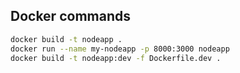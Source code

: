## Docker commands

```bash
docker build -t nodeapp .
docker run --name my-nodeapp -p 8000:3000 nodeapp
docker build -t nodeapp:dev -f Dockerfile.dev .
```
